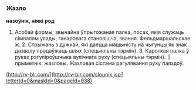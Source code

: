 ### Жазло
**назоўнік, ніякі род**

1. Асобай формы, звычайна ўпрыгожаная палка, посах, якія служаць сімвалам улады, ганаровага становішча, звання. Фельдмаршальскае ж. 2. Стрыжань з дужкай, які даецца машыністу на чыгунцы як знак дазволу прадаўжаць шлях (спецыяльны тэрмін). 3. Кароткая палка ў руках рэгуліроўшчыка вулічнага руху (спецыяльны тэрмін). || прыметнік: жазловы. Жазловая сістэма рэгулявання руху паяздоў.

<a rel="author">[http://rv-blr.com/](http://rv-blr.com/slounik.jsp?letterId=0&maskId=0&pageId=938)</a>
